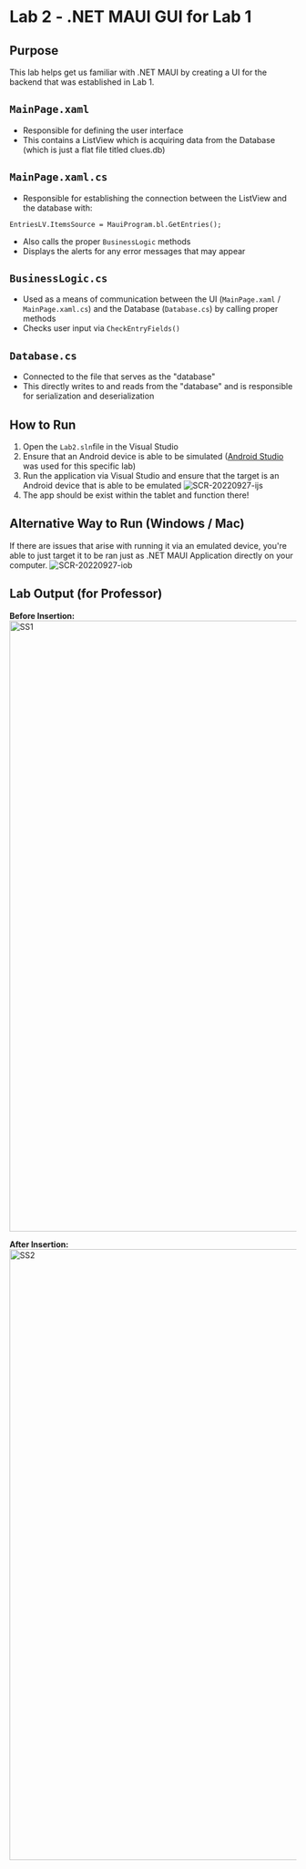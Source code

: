 # Lab 2 - .NET MAUI GUI for Lab 1
## Purpose 
This lab helps get us familiar with .NET MAUI by creating a UI for the backend that was established in Lab 1.

## `MainPage.xaml`
* Responsible for defining the user interface
* This contains a ListView which is acquiring data from the Database (which is just a flat file titled clues.db)

## `MainPage.xaml.cs`
* Responsible for establishing the connection between the ListView and the database with:
```
EntriesLV.ItemsSource = MauiProgram.bl.GetEntries();
```
* Also calls the proper `BusinessLogic` methods
* Displays the alerts for any error messages that may appear

## `BusinessLogic.cs`
* Used as a means of communication between the UI (`MainPage.xaml` / `MainPage.xaml.cs`) and the Database (`Database.cs`) by calling proper methods
* Checks user input via `CheckEntryFields()`

## `Database.cs`
* Connected to the file that serves as the "database"
* This directly writes to and reads from the "database" and is responsible for serialization and deserialization

## How to Run
1. Open the `Lab2.sln`file in the Visual Studio
2. Ensure that an Android device is able to be simulated ([Android Studio](https://developer.android.com/studio) was used for this specific lab)
3. Run the application via Visual Studio and ensure that the target is an Android device that is able to be emulated
![SCR-20220927-ijs](https://user-images.githubusercontent.com/105162443/192606677-a5195bdc-67a4-4083-b994-27e164b82eac.png)
4. The app should be exist within the tablet and function there!

## Alternative Way to Run (Windows / Mac)
If there are issues that arise with running it via an emulated device, you're able to just target it to be ran just as .NET MAUI Application directly on your computer.
![SCR-20220927-iob](https://user-images.githubusercontent.com/105162443/192607007-0e6e73ca-fd7d-4eb8-bbc7-9e447b41457c.png)

## Lab Output (for Professor)
**Before Insertion:**  
<img width="1072" alt="SS1" src="https://user-images.githubusercontent.com/105162443/192607131-f6969d3d-357c-405f-8a3a-190a708afe4e.png">

**After Insertion:**  
<img width="1072" alt="SS2" src="https://user-images.githubusercontent.com/105162443/192607139-10587566-fd02-4c0a-816f-1959dbc1f8cf.png">
